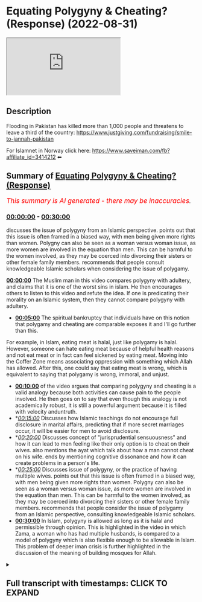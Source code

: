# Equating Polygyny & Cheating? (Response) (2022-08-31)

<iframe loading='lazy' src='https://www.youtube.com/embed/799VhYgwHck'></iframe>

## Description

Flooding in Pakistan has killed more than 1,000 people and threatens to leave a third of the country: https://www.justgiving.com/fundraising/smile-to-jannah-pakistan

For Islamnet in Norway click here: https://www.saveiman.com/fb?affiliate_id=3414212 ⬅

## Summary of [Equating Polygyny & Cheating? (Response)](https://www.youtube.com/watch?v=799VhYgwHck)


*<span style="color:red; font-size:125%">This summary is AI generated - there may be inaccuracies</span>. [](/)*

### [00:00:00](https://www.youtube.com/watch?v=799VhYgwHck&t=0) - [00:30:00](https://www.youtube.com/watch?v=799VhYgwHck&t=1800)

 discusses the issue of polygyny from an Islamic perspective. points out that this issue is often framed in a biased way, with men being given more rights than women. Polygny can also be seen as a woman versus woman issue, as more women are involved in the equation than men. This can be harmful to the women involved, as they may be coerced into divorcing their sisters or other female family members. recommends that people consult knowledgeable Islamic scholars when considering the issue of polygamy.

**[00:00:00](https://www.youtube.com/watch?v=799VhYgwHck&t=0)** The Muslim man in this video compares polygyny with adultery, and claims that it is one of the worst sins in islam. He then encourages others to listen to this video and refute the idea. If one is predicating their morality on an Islamic system, then they cannot compare polygyny with adultery.
* **[00:05:00](https://www.youtube.com/watch?v=799VhYgwHck&t=300)** The spiritual bankruptcy that individuals have on this notion that polygamy and cheating are comparable exposes it and I'll go further than this.

For example, in Islam, eating meat is halal, just like polygamy is halal. However, someone can hate eating meat because of helpful health reasons and not eat meat or in fact can feel sickened by eating meat. Moving into the Coffer Zone means associating oppression with something which Allah has allowed. After this, one could say that eating meat is wrong, which is equivalent to saying that polygamy is wrong, immoral, and unjust.
* **[00:10:00](https://www.youtube.com/watch?v=799VhYgwHck&t=600)** of the video argues that comparing polygyny and cheating is a valid analogy because both activities can cause pain to the people involved. He then goes on to say that even though this analogy is not academically robust, it is still a powerful argument because it is filled with velocity anduntruth.
* **[00:15:00](https://www.youtube.com/watch?v=799VhYgwHck&t=900)* Discusses how Islamic teachings do not encourage full disclosure in marital affairs, predicting that if more secret marriages occur, it will be easier for men to avoid disclosure.
* **[00:20:00](https://www.youtube.com/watch?v=799VhYgwHck&t=1200)* Discusses concept of "jurisprudential sensuousness" and how it can lead to men feeling like their only option is to cheat on their wives.  also mentions the ayat which talk about how a man cannot cheat on his wife.  ends by mentioning cognitive dissonance and how it can create problems in a person's life.
* **[00:25:00](https://www.youtube.com/watch?v=799VhYgwHck&t=1500)* Discusses issue of polygyny, or the practice of having multiple wives. points out that this issue is often framed in a biased way, with men being given more rights than women. Polygny can also be seen as a woman versus woman issue, as more women are involved in the equation than men. This can be harmful to the women involved, as they may be coerced into divorcing their sisters or other female family members. recommends that people consider the issue of polygamy from an Islamic perspective, consulting knowledgeable Islamic scholars.
* **[00:30:00](https://www.youtube.com/watch?v=799VhYgwHck&t=1800)** In Islam, polygyny is allowed as long as it is halal and permissible through opinion. This is highlighted in the video in which Zama, a woman who has had multiple husbands, is compared to a model of polygyny which is also flexible enough to be allowable in Islam. This problem of deeper iman crisis is further highlighted in the discussion of the meaning of building mosques for Allah.

<details><summary><h2>Full transcript with timestamps: CLICK TO EXPAND</h2></summary>

[0:00:00](https://youtu.be/799VhYgwHck?t=0) hey you are you wasting your time on  
[0:00:02](https://youtu.be/799VhYgwHck?t=2) social media again your brothers and  
[0:00:04](https://youtu.be/799VhYgwHck?t=4) sisters in islam net from norway are  
[0:00:06](https://youtu.be/799VhYgwHck?t=6) establishing a masjid a tawa center  
[0:00:10](https://youtu.be/799VhYgwHck?t=10) establishing a masjid to convey the  
[0:00:11](https://youtu.be/799VhYgwHck?t=11) message of islam is one of the best  
[0:00:14](https://youtu.be/799VhYgwHck?t=14) deeds a muslim can do there's a huge  
[0:00:17](https://youtu.be/799VhYgwHck?t=17) need for it in norway you know this and  
[0:00:18](https://youtu.be/799VhYgwHck?t=18) i know this so that makes the reward  
[0:00:21](https://youtu.be/799VhYgwHck?t=21) even greater so give generously and  
[0:00:24](https://youtu.be/799VhYgwHck?t=24) allah azzawajal will give you even more  
[0:00:28](https://youtu.be/799VhYgwHck?t=28) [Music]  
[0:00:36](https://youtu.be/799VhYgwHck?t=36) before we start this video  
[0:00:38](https://youtu.be/799VhYgwHck?t=38) um i think many of you will be aware of  
[0:00:40](https://youtu.be/799VhYgwHck?t=40) the fact that in pakistan now there are  
[0:00:41](https://youtu.be/799VhYgwHck?t=41) severe floods  
[0:00:43](https://youtu.be/799VhYgwHck?t=43) and as the muslim community it's really  
[0:00:45](https://youtu.be/799VhYgwHck?t=45) incumbent and worship upon us  
[0:00:48](https://youtu.be/799VhYgwHck?t=48) to step in you know pakistan is one of  
[0:00:51](https://youtu.be/799VhYgwHck?t=51) the biggest muslim countries mightiest  
[0:00:53](https://youtu.be/799VhYgwHck?t=53) muslim countries and a seventh of the  
[0:00:55](https://youtu.be/799VhYgwHck?t=55) population of pakistan is affected by  
[0:00:57](https://youtu.be/799VhYgwHck?t=57) these severe floods one thousand one  
[0:00:59](https://youtu.be/799VhYgwHck?t=59) hundred people have already been uh have  
[0:01:02](https://youtu.be/799VhYgwHck?t=62) already died in these floods so i will  
[0:01:04](https://youtu.be/799VhYgwHck?t=64) say please  
[0:01:05](https://youtu.be/799VhYgwHck?t=65) click on the link below and help the  
[0:01:07](https://youtu.be/799VhYgwHck?t=67) individuals and the people in pakistan  
[0:01:11](https://youtu.be/799VhYgwHck?t=71) the reason why i'm making this video is  
[0:01:12](https://youtu.be/799VhYgwHck?t=72) because actually it's come to my  
[0:01:14](https://youtu.be/799VhYgwHck?t=74) attention after the fact after i've  
[0:01:16](https://youtu.be/799VhYgwHck?t=76) recorded a video with ali last week  
[0:01:18](https://youtu.be/799VhYgwHck?t=78) it came to my attention that there was  
[0:01:19](https://youtu.be/799VhYgwHck?t=79) one  
[0:01:20](https://youtu.be/799VhYgwHck?t=80) incredibly disturbing and alarming thing  
[0:01:23](https://youtu.be/799VhYgwHck?t=83) that i heard  
[0:01:24](https://youtu.be/799VhYgwHck?t=84) which  
[0:01:25](https://youtu.be/799VhYgwHck?t=85) i think maybe if you if you listen to it  
[0:01:27](https://youtu.be/799VhYgwHck?t=87) as well coming from a muslim perspective  
[0:01:28](https://youtu.be/799VhYgwHck?t=88) we'll agree is totally outrageous if  
[0:01:31](https://youtu.be/799VhYgwHck?t=91) understood in the way that it's stated  
[0:01:34](https://youtu.be/799VhYgwHck?t=94) let's see what's said if a woman stepped  
[0:01:36](https://youtu.be/799VhYgwHck?t=96) out on her marriage  
[0:01:38](https://youtu.be/799VhYgwHck?t=98) the vicious poisonous let's throw her  
[0:01:42](https://youtu.be/799VhYgwHck?t=102) out and get up  
[0:01:45](https://youtu.be/799VhYgwHck?t=105) he could spit on camera you know but in  
[0:01:47](https://youtu.be/799VhYgwHck?t=107) a man's position as long as we get a  
[0:01:49](https://youtu.be/799VhYgwHck?t=109) paper from the mosque and we cover it up  
[0:01:52](https://youtu.be/799VhYgwHck?t=112) it's  
[0:01:53](https://youtu.be/799VhYgwHck?t=113) she states if a woman stepped out of her  
[0:01:56](https://youtu.be/799VhYgwHck?t=116) marriage  
[0:01:58](https://youtu.be/799VhYgwHck?t=118) now  
[0:01:58](https://youtu.be/799VhYgwHck?t=118) this  
[0:01:59](https://youtu.be/799VhYgwHck?t=119) phrase stepped out of her marriage i'll  
[0:02:01](https://youtu.be/799VhYgwHck?t=121) be honest with you  
[0:02:04](https://youtu.be/799VhYgwHck?t=124) i thought she meant a divorce and still  
[0:02:06](https://youtu.be/799VhYgwHck?t=126) maintain that she might have meant that  
[0:02:10](https://youtu.be/799VhYgwHck?t=130) if a woman tried to try to seek a  
[0:02:11](https://youtu.be/799VhYgwHck?t=131) divorce would try to go for a hola or  
[0:02:14](https://youtu.be/799VhYgwHck?t=134) something like that  
[0:02:15](https://youtu.be/799VhYgwHck?t=135) then xyz and then she goes on to compare  
[0:02:18](https://youtu.be/799VhYgwHck?t=138) it with a man being married or getting a  
[0:02:21](https://youtu.be/799VhYgwHck?t=141) people from the mosque getting married  
[0:02:23](https://youtu.be/799VhYgwHck?t=143) uh  
[0:02:24](https://youtu.be/799VhYgwHck?t=144) you know you know in a legitimately  
[0:02:26](https://youtu.be/799VhYgwHck?t=146) islamic way getting a paper from the  
[0:02:27](https://youtu.be/799VhYgwHck?t=147) mosque probably with without the  
[0:02:29](https://youtu.be/799VhYgwHck?t=149) knowledge of his wife that's my  
[0:02:30](https://youtu.be/799VhYgwHck?t=150) understanding of what's happened now  
[0:02:32](https://youtu.be/799VhYgwHck?t=152) first and foremost  
[0:02:34](https://youtu.be/799VhYgwHck?t=154) i don't want to go straight for the  
[0:02:36](https://youtu.be/799VhYgwHck?t=156) jugular here  
[0:02:37](https://youtu.be/799VhYgwHck?t=157) because although  
[0:02:39](https://youtu.be/799VhYgwHck?t=159) miriam webster's dictionary and  
[0:02:42](https://youtu.be/799VhYgwHck?t=162) cambridge dictionary both of them  
[0:02:43](https://youtu.be/799VhYgwHck?t=163) defined the term stepping out as being  
[0:02:45](https://youtu.be/799VhYgwHck?t=165) unfaithful which of course includes  
[0:02:47](https://youtu.be/799VhYgwHck?t=167) sexual  
[0:02:48](https://youtu.be/799VhYgwHck?t=168) uh infidelity here it's talking about a  
[0:02:50](https://youtu.be/799VhYgwHck?t=170) woman who's committed adultery versus a  
[0:02:52](https://youtu.be/799VhYgwHck?t=172) man who's married another woman  
[0:02:54](https://youtu.be/799VhYgwHck?t=174) although that could be interpreted like  
[0:02:55](https://youtu.be/799VhYgwHck?t=175) this  
[0:02:56](https://youtu.be/799VhYgwHck?t=176) i will not interpret it like that  
[0:02:58](https://youtu.be/799VhYgwHck?t=178) because there is plausible deniability i  
[0:03:00](https://youtu.be/799VhYgwHck?t=180) will employ hoss navan on this occasion  
[0:03:03](https://youtu.be/799VhYgwHck?t=183) and i will actually persuade and  
[0:03:05](https://youtu.be/799VhYgwHck?t=185) encourage everyone else listening to  
[0:03:06](https://youtu.be/799VhYgwHck?t=186) this to do so  
[0:03:08](https://youtu.be/799VhYgwHck?t=188) however because the matter is has some  
[0:03:10](https://youtu.be/799VhYgwHck?t=190) level of shubha has some level of  
[0:03:12](https://youtu.be/799VhYgwHck?t=192) ambiguity  
[0:03:13](https://youtu.be/799VhYgwHck?t=193) i think still  
[0:03:15](https://youtu.be/799VhYgwHck?t=195) it requires a refutation  
[0:03:17](https://youtu.be/799VhYgwHck?t=197) and moreover i will say this even if she  
[0:03:19](https://youtu.be/799VhYgwHck?t=199) did not sister samaya did not intend  
[0:03:21](https://youtu.be/799VhYgwHck?t=201) what she said  
[0:03:22](https://youtu.be/799VhYgwHck?t=202) or what what i've just described  
[0:03:25](https://youtu.be/799VhYgwHck?t=205) this  
[0:03:26](https://youtu.be/799VhYgwHck?t=206) comparison we find very widespread among  
[0:03:29](https://youtu.be/799VhYgwHck?t=209) the muslim community a comparison of  
[0:03:33](https://youtu.be/799VhYgwHck?t=213) a polygyny that is done especially if  
[0:03:34](https://youtu.be/799VhYgwHck?t=214) it's done  
[0:03:35](https://youtu.be/799VhYgwHck?t=215) without the first wife's knowledge with  
[0:03:38](https://youtu.be/799VhYgwHck?t=218) full out adultery which is zinna in the  
[0:03:41](https://youtu.be/799VhYgwHck?t=221) context of marriage which as we know  
[0:03:44](https://youtu.be/799VhYgwHck?t=224) both a man and a woman in islam if they  
[0:03:47](https://youtu.be/799VhYgwHck?t=227) commit such an act  
[0:03:48](https://youtu.be/799VhYgwHck?t=228) both a man or a woman this is considered  
[0:03:51](https://youtu.be/799VhYgwHck?t=231) one of the worst  
[0:03:54](https://youtu.be/799VhYgwHck?t=234) worst sins in all of islam  
[0:03:57](https://youtu.be/799VhYgwHck?t=237) now let me attack the notion here if  
[0:04:00](https://youtu.be/799VhYgwHck?t=240) someone who is a muslim who claims to be  
[0:04:02](https://youtu.be/799VhYgwHck?t=242) a muslim  
[0:04:04](https://youtu.be/799VhYgwHck?t=244) makes such a comparison  
[0:04:06](https://youtu.be/799VhYgwHck?t=246) and tries to create continuity moral  
[0:04:08](https://youtu.be/799VhYgwHck?t=248) continuities between the two notions  
[0:04:10](https://youtu.be/799VhYgwHck?t=250) then they have actually admitted to  
[0:04:12](https://youtu.be/799VhYgwHck?t=252) themselves that there is there is  
[0:04:15](https://youtu.be/799VhYgwHck?t=255) something immoral  
[0:04:16](https://youtu.be/799VhYgwHck?t=256) in polygyny even  
[0:04:19](https://youtu.be/799VhYgwHck?t=259) something immoral and pollutiony that  
[0:04:21](https://youtu.be/799VhYgwHck?t=261) doesn't require the first wise  
[0:04:22](https://youtu.be/799VhYgwHck?t=262) permission and or consent  
[0:04:25](https://youtu.be/799VhYgwHck?t=265) i will say where is the evidence for  
[0:04:27](https://youtu.be/799VhYgwHck?t=267) that i will say where is the evidence  
[0:04:29](https://youtu.be/799VhYgwHck?t=269) for that in islam  
[0:04:31](https://youtu.be/799VhYgwHck?t=271) where is if one is  
[0:04:33](https://youtu.be/799VhYgwHck?t=273) if one is predicating yes  
[0:04:36](https://youtu.be/799VhYgwHck?t=276) their morality on an islamic system i  
[0:04:39](https://youtu.be/799VhYgwHck?t=279) want to know the evidence where such two  
[0:04:42](https://youtu.be/799VhYgwHck?t=282) things can be compared in fact to the  
[0:04:44](https://youtu.be/799VhYgwHck?t=284) contrary  
[0:04:45](https://youtu.be/799VhYgwHck?t=285) you cannot compare something the prophet  
[0:04:47](https://youtu.be/799VhYgwHck?t=287) himself salah did  
[0:04:49](https://youtu.be/799VhYgwHck?t=289) the sahaba did  
[0:04:51](https://youtu.be/799VhYgwHck?t=291) with something like this and doing so  
[0:04:54](https://youtu.be/799VhYgwHck?t=294) means has exposed quite frankly would  
[0:04:56](https://youtu.be/799VhYgwHck?t=296) expose  
[0:04:58](https://youtu.be/799VhYgwHck?t=298) yeah it would totally expose  
[0:05:01](https://youtu.be/799VhYgwHck?t=301) the spiritual bankruptcy that  
[0:05:03](https://youtu.be/799VhYgwHck?t=303) individuals have on this notion it would  
[0:05:05](https://youtu.be/799VhYgwHck?t=305) expose it and i'll go further than this  
[0:05:09](https://youtu.be/799VhYgwHck?t=309) will say not only does it expose it  
[0:05:12](https://youtu.be/799VhYgwHck?t=312) this one mess allah this one mata here  
[0:05:16](https://youtu.be/799VhYgwHck?t=316) could be a window to your entire islam  
[0:05:19](https://youtu.be/799VhYgwHck?t=319) what is your evidence for that muhammad  
[0:05:21](https://youtu.be/799VhYgwHck?t=321) the evidence for that is what allah  
[0:05:38](https://youtu.be/799VhYgwHck?t=338) that you believe in parts of the book  
[0:05:40](https://youtu.be/799VhYgwHck?t=340) and reject other parts of the book  
[0:05:43](https://youtu.be/799VhYgwHck?t=343) now i'm not saying this by the way just  
[0:05:45](https://youtu.be/799VhYgwHck?t=345) to make it more clear this is uh  
[0:05:48](https://youtu.be/799VhYgwHck?t=348) applicable to sister samaya because once  
[0:05:50](https://youtu.be/799VhYgwHck?t=350) again there is plausible deniability but  
[0:05:52](https://youtu.be/799VhYgwHck?t=352) the notion that two things come like  
[0:05:54](https://youtu.be/799VhYgwHck?t=354) this can be compared is totally  
[0:05:57](https://youtu.be/799VhYgwHck?t=357) is totally incorrect  
[0:05:59](https://youtu.be/799VhYgwHck?t=359) now i want to take a step back and talk  
[0:06:00](https://youtu.be/799VhYgwHck?t=360) about something quite important  
[0:06:03](https://youtu.be/799VhYgwHck?t=363) individuals because this has pastoral  
[0:06:04](https://youtu.be/799VhYgwHck?t=364) implications who are actually going  
[0:06:06](https://youtu.be/799VhYgwHck?t=366) through polygamy and you know women  
[0:06:09](https://youtu.be/799VhYgwHck?t=369) particularly who have serious emotions  
[0:06:11](https://youtu.be/799VhYgwHck?t=371) you know because it's difficult  
[0:06:13](https://youtu.be/799VhYgwHck?t=373) it is a jihad in itself it is a struggle  
[0:06:17](https://youtu.be/799VhYgwHck?t=377) especially for the first wife  
[0:06:18](https://youtu.be/799VhYgwHck?t=378) you know it's very difficult anxiety and  
[0:06:21](https://youtu.be/799VhYgwHck?t=381) jealousy and anger and frustration  
[0:06:24](https://youtu.be/799VhYgwHck?t=384) it is not haram for a woman and i make  
[0:06:26](https://youtu.be/799VhYgwHck?t=386) this very clear it is not haram for a  
[0:06:28](https://youtu.be/799VhYgwHck?t=388) woman  
[0:06:29](https://youtu.be/799VhYgwHck?t=389) to  
[0:06:30](https://youtu.be/799VhYgwHck?t=390) not like polygamy for herself  
[0:06:33](https://youtu.be/799VhYgwHck?t=393) the prophet muhammad said clearly  
[0:06:37](https://youtu.be/799VhYgwHck?t=397) that jannah has been surrounded by hated  
[0:06:38](https://youtu.be/799VhYgwHck?t=398) things dislike things  
[0:06:40](https://youtu.be/799VhYgwHck?t=400) and allah subhanahu wa he says in the  
[0:06:42](https://youtu.be/799VhYgwHck?t=402) quran  
[0:06:44](https://youtu.be/799VhYgwHck?t=404) he says  
[0:06:59](https://youtu.be/799VhYgwHck?t=419) has been prescribed for you and it is  
[0:07:01](https://youtu.be/799VhYgwHck?t=421) hated for you and you can hate something  
[0:07:03](https://youtu.be/799VhYgwHck?t=423) which is good for you  
[0:07:05](https://youtu.be/799VhYgwHck?t=425) so there's nothing un-islamic  
[0:07:07](https://youtu.be/799VhYgwHck?t=427) sacrilegious blaspheming about the fact  
[0:07:10](https://youtu.be/799VhYgwHck?t=430) that a woman doesn't want this for  
[0:07:11](https://youtu.be/799VhYgwHck?t=431) herself i'm making this candidly clear  
[0:07:12](https://youtu.be/799VhYgwHck?t=432) it's very important  
[0:07:15](https://youtu.be/799VhYgwHck?t=435) i mean most women will not want this for  
[0:07:16](https://youtu.be/799VhYgwHck?t=436) themselves and for good reason that is  
[0:07:18](https://youtu.be/799VhYgwHck?t=438) within their nature not to like it men  
[0:07:20](https://youtu.be/799VhYgwHck?t=440) should not blame them for that  
[0:07:22](https://youtu.be/799VhYgwHck?t=442) let me be clear men should not blame  
[0:07:23](https://youtu.be/799VhYgwHck?t=443) them for that oh i don't want to no no  
[0:07:25](https://youtu.be/799VhYgwHck?t=445) that is within her right and her nature  
[0:07:29](https://youtu.be/799VhYgwHck?t=449) in fact she'll be rewarded  
[0:07:31](https://youtu.be/799VhYgwHck?t=451) if she continues and is resilient and so  
[0:07:33](https://youtu.be/799VhYgwHck?t=453) on  
[0:07:35](https://youtu.be/799VhYgwHck?t=455) however  
[0:07:37](https://youtu.be/799VhYgwHck?t=457) the problem lies  
[0:07:39](https://youtu.be/799VhYgwHck?t=459) not in the fact that you hate it for  
[0:07:41](https://youtu.be/799VhYgwHck?t=461) yourself but that you start to abhor it  
[0:07:43](https://youtu.be/799VhYgwHck?t=463) or find it repugnant in and of itself  
[0:07:47](https://youtu.be/799VhYgwHck?t=467) or  
[0:07:47](https://youtu.be/799VhYgwHck?t=467) as a as a normative practice  
[0:07:51](https://youtu.be/799VhYgwHck?t=471) practiced by certain muslim  
[0:07:53](https://youtu.be/799VhYgwHck?t=473) practitioners  
[0:07:54](https://youtu.be/799VhYgwHck?t=474) let me make this clear by giving in  
[0:07:56](https://youtu.be/799VhYgwHck?t=476) giving an analogy let me give an analogy  
[0:07:59](https://youtu.be/799VhYgwHck?t=479) of eating meat okay eating meat  
[0:08:03](https://youtu.be/799VhYgwHck?t=483) in islam  
[0:08:04](https://youtu.be/799VhYgwHck?t=484) eating meat is halal  
[0:08:06](https://youtu.be/799VhYgwHck?t=486) it is not wedjib just like polygamy is  
[0:08:08](https://youtu.be/799VhYgwHck?t=488) halal it's not worship okay  
[0:08:10](https://youtu.be/799VhYgwHck?t=490) now somebody can say i don't want to eat  
[0:08:12](https://youtu.be/799VhYgwHck?t=492) meat because of helpful health reasons  
[0:08:14](https://youtu.be/799VhYgwHck?t=494) and not eat meat abstain from eating  
[0:08:16](https://youtu.be/799VhYgwHck?t=496) meat or in fact can hate eating meat  
[0:08:18](https://youtu.be/799VhYgwHck?t=498) because of what it does to them  
[0:08:19](https://youtu.be/799VhYgwHck?t=499) physically  
[0:08:20](https://youtu.be/799VhYgwHck?t=500) or even feel sickened by eating meat  
[0:08:22](https://youtu.be/799VhYgwHck?t=502) maybe they see some animals walking  
[0:08:24](https://youtu.be/799VhYgwHck?t=504) around and they feel sick and that the  
[0:08:25](https://youtu.be/799VhYgwHck?t=505) thought that this animal will be  
[0:08:26](https://youtu.be/799VhYgwHck?t=506) slaughtered and then i'll consume the  
[0:08:28](https://youtu.be/799VhYgwHck?t=508) animal therefore every time they eat a  
[0:08:30](https://youtu.be/799VhYgwHck?t=510) burger or whatever then they actually  
[0:08:32](https://youtu.be/799VhYgwHck?t=512) feel  
[0:08:33](https://youtu.be/799VhYgwHck?t=513) physically  
[0:08:34](https://youtu.be/799VhYgwHck?t=514) sick and so they don't eat meat  
[0:08:37](https://youtu.be/799VhYgwHck?t=517) they don't like meat for themselves they  
[0:08:38](https://youtu.be/799VhYgwHck?t=518) find it sickening they don't like it  
[0:08:41](https://youtu.be/799VhYgwHck?t=521) now it's fine for that muslim say i feel  
[0:08:43](https://youtu.be/799VhYgwHck?t=523) sick by eating meat and i don't want to  
[0:08:44](https://youtu.be/799VhYgwHck?t=524) eat meat  
[0:08:46](https://youtu.be/799VhYgwHck?t=526) but when that muslim turns around and  
[0:08:47](https://youtu.be/799VhYgwHck?t=527) says look at those people eating meat  
[0:08:49](https://youtu.be/799VhYgwHck?t=529) you see now what's going on look at  
[0:08:51](https://youtu.be/799VhYgwHck?t=531) those people eating meat  
[0:08:53](https://youtu.be/799VhYgwHck?t=533) look at those people eating meat they  
[0:08:54](https://youtu.be/799VhYgwHck?t=534) are doing something immoral  
[0:08:57](https://youtu.be/799VhYgwHck?t=537) look how bad they are  
[0:08:58](https://youtu.be/799VhYgwHck?t=538) how could they eat them  
[0:09:00](https://youtu.be/799VhYgwHck?t=540) how could they eat meat how could they  
[0:09:01](https://youtu.be/799VhYgwHck?t=541) do such a thing how cruel they are how  
[0:09:03](https://youtu.be/799VhYgwHck?t=543) barbaric they are how oppressive they  
[0:09:05](https://youtu.be/799VhYgwHck?t=545) are now you have moved into more than  
[0:09:08](https://youtu.be/799VhYgwHck?t=548) just a gray area  
[0:09:10](https://youtu.be/799VhYgwHck?t=550) because you have now attributed  
[0:09:12](https://youtu.be/799VhYgwHck?t=552) oppression to something which allah has  
[0:09:14](https://youtu.be/799VhYgwHck?t=554) allowed  
[0:09:15](https://youtu.be/799VhYgwHck?t=555) oppression  
[0:09:16](https://youtu.be/799VhYgwHck?t=556) with something which allah has allowed  
[0:09:18](https://youtu.be/799VhYgwHck?t=558) and vul  
[0:09:20](https://youtu.be/799VhYgwHck?t=560) in the arabic language is what if  
[0:09:24](https://youtu.be/799VhYgwHck?t=564) it's putting something in other than its  
[0:09:26](https://youtu.be/799VhYgwHck?t=566) rightful placement but then allah says  
[0:09:30](https://youtu.be/799VhYgwHck?t=570) eat from whatever you like from what we  
[0:09:32](https://youtu.be/799VhYgwHck?t=572) have allowed and he did not make  
[0:09:34](https://youtu.be/799VhYgwHck?t=574) so by saying that about those  
[0:09:36](https://youtu.be/799VhYgwHck?t=576) individuals that eating meat now you've  
[0:09:38](https://youtu.be/799VhYgwHck?t=578) moved into a major grey area even more  
[0:09:40](https://youtu.be/799VhYgwHck?t=580) than a gray area now you are  
[0:09:42](https://youtu.be/799VhYgwHck?t=582) going into the coffer zone i'm not  
[0:09:45](https://youtu.be/799VhYgwHck?t=585) saying you have committed kuffar or that  
[0:09:46](https://youtu.be/799VhYgwHck?t=586) you are careful but your your viewing is  
[0:09:48](https://youtu.be/799VhYgwHck?t=588) a slippery slope because the next step  
[0:09:51](https://youtu.be/799VhYgwHck?t=591) after that is saying eating meat is  
[0:09:53](https://youtu.be/799VhYgwHck?t=593) wrong which is the equivalent here by  
[0:09:54](https://youtu.be/799VhYgwHck?t=594) saying polygamy is wrong it's immoral  
[0:09:56](https://youtu.be/799VhYgwHck?t=596) it's unjust it's oppressive that  
[0:09:59](https://youtu.be/799VhYgwHck?t=599) is something which is cool for akbar the  
[0:10:02](https://youtu.be/799VhYgwHck?t=602) cover that takes somebody out of the  
[0:10:03](https://youtu.be/799VhYgwHck?t=603) religion of islam  
[0:10:05](https://youtu.be/799VhYgwHck?t=605) because clearly allah says the opposite  
[0:10:07](https://youtu.be/799VhYgwHck?t=607) so what i'm saying is that there's a  
[0:10:08](https://youtu.be/799VhYgwHck?t=608) fine line between analogy one two and  
[0:10:11](https://youtu.be/799VhYgwHck?t=611) three  
[0:10:12](https://youtu.be/799VhYgwHck?t=612) having said this  
[0:10:15](https://youtu.be/799VhYgwHck?t=615) if we go back now and we talk about why  
[0:10:18](https://youtu.be/799VhYgwHck?t=618) this is so  
[0:10:19](https://youtu.be/799VhYgwHck?t=619) powerful  
[0:10:20](https://youtu.be/799VhYgwHck?t=620) the idea that this can be seen as  
[0:10:22](https://youtu.be/799VhYgwHck?t=622) oppressive to even muslim people men and  
[0:10:25](https://youtu.be/799VhYgwHck?t=625) women  
[0:10:25](https://youtu.be/799VhYgwHck?t=625) is actually a powerful proposition is it  
[0:10:27](https://youtu.be/799VhYgwHck?t=627) because there is a great deal of  
[0:10:30](https://youtu.be/799VhYgwHck?t=630) academic evidence and first principle  
[0:10:33](https://youtu.be/799VhYgwHck?t=633) argumentation  
[0:10:34](https://youtu.be/799VhYgwHck?t=634) from ethics in ethics and morality  
[0:10:38](https://youtu.be/799VhYgwHck?t=638) on consequentialist grounds or  
[0:10:40](https://youtu.be/799VhYgwHck?t=640) deontological grounds no it's not  
[0:10:41](https://youtu.be/799VhYgwHck?t=641) because of any of that the reason why  
[0:10:43](https://youtu.be/799VhYgwHck?t=643) this is a powerful argument is simply  
[0:10:46](https://youtu.be/799VhYgwHck?t=646) because men and women especially first  
[0:10:48](https://youtu.be/799VhYgwHck?t=648) wives have an emotional theological  
[0:10:50](https://youtu.be/799VhYgwHck?t=650) reaction to the matter and they feel  
[0:10:53](https://youtu.be/799VhYgwHck?t=653) pain  
[0:10:54](https://youtu.be/799VhYgwHck?t=654) because they feel pain pain is a very  
[0:10:55](https://youtu.be/799VhYgwHck?t=655) powerful thing  
[0:10:57](https://youtu.be/799VhYgwHck?t=657) pain is a very powerful thing and then  
[0:10:59](https://youtu.be/799VhYgwHck?t=659) when you have pain that pain can then be  
[0:11:01](https://youtu.be/799VhYgwHck?t=661) transferred onto empathetically to other  
[0:11:04](https://youtu.be/799VhYgwHck?t=664) women who put themselves in the position  
[0:11:06](https://youtu.be/799VhYgwHck?t=666) of that particular woman first wife  
[0:11:08](https://youtu.be/799VhYgwHck?t=668) who went through that pain  
[0:11:11](https://youtu.be/799VhYgwHck?t=671) and this in psychology is referred to  
[0:11:13](https://youtu.be/799VhYgwHck?t=673) as  
[0:11:14](https://youtu.be/799VhYgwHck?t=674) uh emotive  
[0:11:16](https://youtu.be/799VhYgwHck?t=676) contagiousness or something to affect so  
[0:11:18](https://youtu.be/799VhYgwHck?t=678) you actually become sorry empathetic  
[0:11:21](https://youtu.be/799VhYgwHck?t=681) contagiousness empathetic contagiousness  
[0:11:23](https://youtu.be/799VhYgwHck?t=683) is the term that bloom uses in his book  
[0:11:27](https://youtu.be/799VhYgwHck?t=687) that empathetic contagiousness that your  
[0:11:29](https://youtu.be/799VhYgwHck?t=689) pain becomes someone else's pain  
[0:11:31](https://youtu.be/799VhYgwHck?t=691) and then the general argument is  
[0:11:33](https://youtu.be/799VhYgwHck?t=693) my pain  
[0:11:35](https://youtu.be/799VhYgwHck?t=695) how could the how could  
[0:11:38](https://youtu.be/799VhYgwHck?t=698) such a person allow me to be in pain  
[0:11:40](https://youtu.be/799VhYgwHck?t=700) pain is oppression basically pain and  
[0:11:42](https://youtu.be/799VhYgwHck?t=702) impression are two sides of the same  
[0:11:43](https://youtu.be/799VhYgwHck?t=703) coin that's the brain if i'm in pain  
[0:11:45](https://youtu.be/799VhYgwHck?t=705) then whoever is causing that pain to me  
[0:11:47](https://youtu.be/799VhYgwHck?t=707) is oppressing me  
[0:11:48](https://youtu.be/799VhYgwHck?t=708) of course such an argument is fallacious  
[0:11:51](https://youtu.be/799VhYgwHck?t=711) it's uh a fallacious argument strictly  
[0:11:54](https://youtu.be/799VhYgwHck?t=714) from an ethical perspective and  
[0:11:55](https://youtu.be/799VhYgwHck?t=715) unsubstantiated  
[0:11:57](https://youtu.be/799VhYgwHck?t=717) however  
[0:11:59](https://youtu.be/799VhYgwHck?t=719) we'll we'll say something else  
[0:12:02](https://youtu.be/799VhYgwHck?t=722) just because it's a fallacious argument  
[0:12:04](https://youtu.be/799VhYgwHck?t=724) from an academic perspective it doesn't  
[0:12:05](https://youtu.be/799VhYgwHck?t=725) mean this the pain is not real and once  
[0:12:07](https://youtu.be/799VhYgwHck?t=727) again we have to acknowledge that women  
[0:12:08](https://youtu.be/799VhYgwHck?t=728) go through a lot of pain jealousy anger  
[0:12:11](https://youtu.be/799VhYgwHck?t=731) frustration  
[0:12:12](https://youtu.be/799VhYgwHck?t=732) but just because you're just because  
[0:12:15](https://youtu.be/799VhYgwHck?t=735) it's true that you have pain  
[0:12:17](https://youtu.be/799VhYgwHck?t=737) it is true  
[0:12:18](https://youtu.be/799VhYgwHck?t=738) that you have pain it doesn't mean that  
[0:12:20](https://youtu.be/799VhYgwHck?t=740) your pain is the truth  
[0:12:22](https://youtu.be/799VhYgwHck?t=742) meaning here you cannot use your pain to  
[0:12:25](https://youtu.be/799VhYgwHck?t=745) diagnose  
[0:12:27](https://youtu.be/799VhYgwHck?t=747) or otherwise  
[0:12:28](https://youtu.be/799VhYgwHck?t=748) arbitrate what is true and what is false  
[0:12:30](https://youtu.be/799VhYgwHck?t=750) from a from a moral perspective you have  
[0:12:33](https://youtu.be/799VhYgwHck?t=753) no  
[0:12:34](https://youtu.be/799VhYgwHck?t=754) epistemological  
[0:12:36](https://youtu.be/799VhYgwHck?t=756) or theological right to do so there's no  
[0:12:39](https://youtu.be/799VhYgwHck?t=759) there's actually no argument there  
[0:12:41](https://youtu.be/799VhYgwHck?t=761) do you see and i gave the argument  
[0:12:42](https://youtu.be/799VhYgwHck?t=762) already i spoke to you in the previous  
[0:12:44](https://youtu.be/799VhYgwHck?t=764) video which you can watch about certain  
[0:12:46](https://youtu.be/799VhYgwHck?t=766) double standards from a theological  
[0:12:47](https://youtu.be/799VhYgwHck?t=767) paradigm which certain uh first wives uh  
[0:12:51](https://youtu.be/799VhYgwHck?t=771) who uphold the act or have shown some  
[0:12:53](https://youtu.be/799VhYgwHck?t=773) discontent with it  
[0:12:55](https://youtu.be/799VhYgwHck?t=775) actually employ  
[0:12:56](https://youtu.be/799VhYgwHck?t=776) but this empathetic contagiousness  
[0:13:00](https://youtu.be/799VhYgwHck?t=780) although it's not academically robust  
[0:13:02](https://youtu.be/799VhYgwHck?t=782) it's an emotional argument it's a flat  
[0:13:04](https://youtu.be/799VhYgwHck?t=784) out emotional argument  
[0:13:06](https://youtu.be/799VhYgwHck?t=786) which is filled with velocity and  
[0:13:08](https://youtu.be/799VhYgwHck?t=788) untruth  
[0:13:10](https://youtu.be/799VhYgwHck?t=790) and is baseless  
[0:13:12](https://youtu.be/799VhYgwHck?t=792) it is still very powerful  
[0:13:14](https://youtu.be/799VhYgwHck?t=794) because quite frankly  
[0:13:17](https://youtu.be/799VhYgwHck?t=797) the statistical abstractions  
[0:13:20](https://youtu.be/799VhYgwHck?t=800) of the consequentialist arguments for  
[0:13:22](https://youtu.be/799VhYgwHck?t=802) polygamy on a collective  
[0:13:24](https://youtu.be/799VhYgwHck?t=804) collectivist level  
[0:13:25](https://youtu.be/799VhYgwHck?t=805) is something which people can't  
[0:13:27](https://youtu.be/799VhYgwHck?t=807) empathize with you cannot as bloom said  
[0:13:30](https://youtu.be/799VhYgwHck?t=810) you cannot empathize with statistical  
[0:13:33](https://youtu.be/799VhYgwHck?t=813) abstractions  
[0:13:35](https://youtu.be/799VhYgwHck?t=815) in other words if i tell you  
[0:13:37](https://youtu.be/799VhYgwHck?t=817) there's for example some  
[0:13:38](https://youtu.be/799VhYgwHck?t=818) consequentialist arguments or arguments  
[0:13:40](https://youtu.be/799VhYgwHck?t=820) about consequences if i say to you  
[0:13:43](https://youtu.be/799VhYgwHck?t=823) uh polygamy solves this problem this  
[0:13:44](https://youtu.be/799VhYgwHck?t=824) societal problem which one for example  
[0:13:47](https://youtu.be/799VhYgwHck?t=827) uh it increases the muslims in the in  
[0:13:49](https://youtu.be/799VhYgwHck?t=829) the world  
[0:13:50](https://youtu.be/799VhYgwHck?t=830) which for us is an objective sharia  
[0:13:53](https://youtu.be/799VhYgwHck?t=833) the prophet told us to  
[0:13:55](https://youtu.be/799VhYgwHck?t=835) do that  
[0:13:56](https://youtu.be/799VhYgwHck?t=836) for example if someone  
[0:13:57](https://youtu.be/799VhYgwHck?t=837) polygamy solves another issue which  
[0:13:59](https://youtu.be/799VhYgwHck?t=839) issue is this  
[0:14:01](https://youtu.be/799VhYgwHck?t=841) uh single mothers or divorcees who need  
[0:14:04](https://youtu.be/799VhYgwHck?t=844) to get married and find it difficult on  
[0:14:05](https://youtu.be/799VhYgwHck?t=845) the marriage market for many years five  
[0:14:07](https://youtu.be/799VhYgwHck?t=847) years ten years  
[0:14:08](https://youtu.be/799VhYgwHck?t=848) then they finally find somebody through  
[0:14:10](https://youtu.be/799VhYgwHck?t=850) polygamy which they would otherwise not  
[0:14:12](https://youtu.be/799VhYgwHck?t=852) have found  
[0:14:13](https://youtu.be/799VhYgwHck?t=853) so it solves you have a surplus of women  
[0:14:15](https://youtu.be/799VhYgwHck?t=855) that now it solves an issue here  
[0:14:18](https://youtu.be/799VhYgwHck?t=858) it puts more people in psychological if  
[0:14:20](https://youtu.be/799VhYgwHck?t=860) you put utilitarian basis uh  
[0:14:22](https://youtu.be/799VhYgwHck?t=862) state of stability  
[0:14:24](https://youtu.be/799VhYgwHck?t=864) in fact there was there was actually a  
[0:14:26](https://youtu.be/799VhYgwHck?t=866) study that was conducted on 56  
[0:14:29](https://youtu.be/799VhYgwHck?t=869) tribes  
[0:14:31](https://youtu.be/799VhYgwHck?t=871) villages sorry 56 villages i think it is  
[0:14:33](https://youtu.be/799VhYgwHck?t=873) the only one of its kind  
[0:14:35](https://youtu.be/799VhYgwHck?t=875) or and this this was a study that was  
[0:14:37](https://youtu.be/799VhYgwHck?t=877) done in the western academic setting  
[0:14:40](https://youtu.be/799VhYgwHck?t=880) and in that study they concluded that  
[0:14:43](https://youtu.be/799VhYgwHck?t=883) there is no harm in polygamy from that  
[0:14:44](https://youtu.be/799VhYgwHck?t=884) perspective in fact they mention stock  
[0:14:47](https://youtu.be/799VhYgwHck?t=887) argumentation for some of the advantages  
[0:14:49](https://youtu.be/799VhYgwHck?t=889) from a collectivist paradigm they say  
[0:14:51](https://youtu.be/799VhYgwHck?t=891) for example the economic resources are  
[0:14:52](https://youtu.be/799VhYgwHck?t=892) spread uh it increases um education  
[0:14:56](https://youtu.be/799VhYgwHck?t=896) obviously because of economic resource  
[0:14:57](https://youtu.be/799VhYgwHck?t=897) spread than education within their  
[0:14:59](https://youtu.be/799VhYgwHck?t=899) certain families and so on  
[0:15:01](https://youtu.be/799VhYgwHck?t=901) so  
[0:15:02](https://youtu.be/799VhYgwHck?t=902) these arguments i'm putting forward to  
[0:15:03](https://youtu.be/799VhYgwHck?t=903) you now which are collectivistically  
[0:15:05](https://youtu.be/799VhYgwHck?t=905) consequential  
[0:15:06](https://youtu.be/799VhYgwHck?t=906) in nature  
[0:15:08](https://youtu.be/799VhYgwHck?t=908) are cold  
[0:15:09](https://youtu.be/799VhYgwHck?t=909) rationalization you can't empathize with  
[0:15:11](https://youtu.be/799VhYgwHck?t=911) them so even though  
[0:15:13](https://youtu.be/799VhYgwHck?t=913) on this basis you can make an argument  
[0:15:16](https://youtu.be/799VhYgwHck?t=916) it's not gonna compete for certain  
[0:15:18](https://youtu.be/799VhYgwHck?t=918) people who have had emotional  
[0:15:19](https://youtu.be/799VhYgwHck?t=919) theological reactions with the bitter  
[0:15:22](https://youtu.be/799VhYgwHck?t=922) pain  
[0:15:24](https://youtu.be/799VhYgwHck?t=924) of the emotional argument even though  
[0:15:26](https://youtu.be/799VhYgwHck?t=926) it's a fallacious argument why is the  
[0:15:27](https://youtu.be/799VhYgwHck?t=927) argument the argument is  
[0:15:29](https://youtu.be/799VhYgwHck?t=929) uh i feel pain therefore is oppressive  
[0:15:31](https://youtu.be/799VhYgwHck?t=931) which is false it's a wrong  
[0:15:33](https://youtu.be/799VhYgwHck?t=933) how do you prove how do you jump from a  
[0:15:34](https://youtu.be/799VhYgwHck?t=934) to b annie the point is  
[0:15:37](https://youtu.be/799VhYgwHck?t=937) so that's the first thing so this is  
[0:15:39](https://youtu.be/799VhYgwHck?t=939) very important  
[0:15:40](https://youtu.be/799VhYgwHck?t=940) the second thing is to do with this the  
[0:15:43](https://youtu.be/799VhYgwHck?t=943) point of disclosure because they  
[0:15:44](https://youtu.be/799VhYgwHck?t=944) mentioned it many times in their video  
[0:15:46](https://youtu.be/799VhYgwHck?t=946) and i didn't mention it didn't talk  
[0:15:47](https://youtu.be/799VhYgwHck?t=947) about it  
[0:15:48](https://youtu.be/799VhYgwHck?t=948) now in the religion of islam  
[0:15:50](https://youtu.be/799VhYgwHck?t=950) the origin of islam does not encourage  
[0:15:52](https://youtu.be/799VhYgwHck?t=952) that you always have full disclosure  
[0:15:55](https://youtu.be/799VhYgwHck?t=955) with your partner  
[0:15:56](https://youtu.be/799VhYgwHck?t=956) in fact there's a hadith and quite  
[0:15:57](https://youtu.be/799VhYgwHck?t=957) frankly  
[0:15:58](https://youtu.be/799VhYgwHck?t=958) i'm saying it reluctantly because some  
[0:16:00](https://youtu.be/799VhYgwHck?t=960) people may misuse it  
[0:16:02](https://youtu.be/799VhYgwHck?t=962) some of us  
[0:16:04](https://youtu.be/799VhYgwHck?t=964) may misuse it especially young people  
[0:16:05](https://youtu.be/799VhYgwHck?t=965) like me will misuse it yes but the  
[0:16:08](https://youtu.be/799VhYgwHck?t=968) hadith which says  
[0:16:11](https://youtu.be/799VhYgwHck?t=971) that lying is not allowed except in  
[0:16:14](https://youtu.be/799VhYgwHck?t=974) three circumstances and one of the  
[0:16:15](https://youtu.be/799VhYgwHck?t=975) circumstances is hadith  
[0:16:20](https://youtu.be/799VhYgwHck?t=980) and to be fair the hadith also says  
[0:16:22](https://youtu.be/799VhYgwHck?t=982) hadith  
[0:16:26](https://youtu.be/799VhYgwHck?t=986) that if  
[0:16:27](https://youtu.be/799VhYgwHck?t=987) her husband  
[0:16:29](https://youtu.be/799VhYgwHck?t=989) speaks  
[0:16:30](https://youtu.be/799VhYgwHck?t=990) to his wife or if his wife speaks to her  
[0:16:34](https://youtu.be/799VhYgwHck?t=994) husband the religion of islam does not  
[0:16:37](https://youtu.be/799VhYgwHck?t=997) encourage full disclosure when it comes  
[0:16:39](https://youtu.be/799VhYgwHck?t=999) to marital affairs why because there are  
[0:16:41](https://youtu.be/799VhYgwHck?t=1001) some things which the in romantic  
[0:16:44](https://youtu.be/799VhYgwHck?t=1004) relationships are if  
[0:16:45](https://youtu.be/799VhYgwHck?t=1005) uh explained it can cause some serious  
[0:16:48](https://youtu.be/799VhYgwHck?t=1008) detriment to the marriage and even the  
[0:16:50](https://youtu.be/799VhYgwHck?t=1010) prophet muhammad he did this himself  
[0:16:53](https://youtu.be/799VhYgwHck?t=1013) not that he lied but he kept things  
[0:16:55](https://youtu.be/799VhYgwHck?t=1015) secret and this is in the quran  
[0:17:02](https://youtu.be/799VhYgwHck?t=1022) about  
[0:17:15](https://youtu.be/799VhYgwHck?t=1035) kept  
[0:17:16](https://youtu.be/799VhYgwHck?t=1036) something from some of his wives  
[0:17:24](https://youtu.be/799VhYgwHck?t=1044) he told some of his wife not to tell the  
[0:17:25](https://youtu.be/799VhYgwHck?t=1045) other ones  
[0:17:28](https://youtu.be/799VhYgwHck?t=1048) so this whole discourse which was quite  
[0:17:30](https://youtu.be/799VhYgwHck?t=1050) prominent about no it's you have to be  
[0:17:33](https://youtu.be/799VhYgwHck?t=1053) completely open and honest and so on  
[0:17:35](https://youtu.be/799VhYgwHck?t=1055) this is actually  
[0:17:37](https://youtu.be/799VhYgwHck?t=1057) not substantiated with the text there  
[0:17:39](https://youtu.be/799VhYgwHck?t=1059) are some things in a marital situation  
[0:17:41](https://youtu.be/799VhYgwHck?t=1061) from an islam perspective which should  
[0:17:42](https://youtu.be/799VhYgwHck?t=1062) not be disclosed full disclosure is not  
[0:17:45](https://youtu.be/799VhYgwHck?t=1065) the islamic position clearly not  
[0:17:48](https://youtu.be/799VhYgwHck?t=1068) so this idea as a why doesn't he come  
[0:17:49](https://youtu.be/799VhYgwHck?t=1069) and speak to her person that especially  
[0:17:51](https://youtu.be/799VhYgwHck?t=1071) let me make a prediction for you  
[0:17:53](https://youtu.be/799VhYgwHck?t=1073) if as we're seeing because a lot of  
[0:17:55](https://youtu.be/799VhYgwHck?t=1075) these matters  
[0:17:57](https://youtu.be/799VhYgwHck?t=1077) are actually interconnected there's a  
[0:17:59](https://youtu.be/799VhYgwHck?t=1079) flesh that joins all of this stuff  
[0:18:01](https://youtu.be/799VhYgwHck?t=1081) in the western context for example  
[0:18:03](https://youtu.be/799VhYgwHck?t=1083) we're seeing and i've mentioned this in  
[0:18:05](https://youtu.be/799VhYgwHck?t=1085) previous podcasts we're seeing for  
[0:18:07](https://youtu.be/799VhYgwHck?t=1087) example  
[0:18:08](https://youtu.be/799VhYgwHck?t=1088) men's children be taken away from him  
[0:18:10](https://youtu.be/799VhYgwHck?t=1090) and weaponized at the expense of the  
[0:18:12](https://youtu.be/799VhYgwHck?t=1092) children's well-being their educational  
[0:18:14](https://youtu.be/799VhYgwHck?t=1094) health their physical health their  
[0:18:15](https://youtu.be/799VhYgwHck?t=1095) psychological health and the man  
[0:18:19](https://youtu.be/799VhYgwHck?t=1099) yes and even the extended family of that  
[0:18:21](https://youtu.be/799VhYgwHck?t=1101) man which includes women by the way for  
[0:18:23](https://youtu.be/799VhYgwHck?t=1103) for example the man's mother etc so when  
[0:18:26](https://youtu.be/799VhYgwHck?t=1106) a dispute happens in a marriage or that  
[0:18:28](https://youtu.be/799VhYgwHck?t=1108) the woman will say to the man i threaten  
[0:18:30](https://youtu.be/799VhYgwHck?t=1110) you with the kids  
[0:18:33](https://youtu.be/799VhYgwHck?t=1113) or if you do this you're not going to  
[0:18:34](https://youtu.be/799VhYgwHck?t=1114) see your kids again  
[0:18:35](https://youtu.be/799VhYgwHck?t=1115) so in this situation if the man if you  
[0:18:37](https://youtu.be/799VhYgwHck?t=1117) put him in this position and he gets  
[0:18:39](https://youtu.be/799VhYgwHck?t=1119) married without your knowledge  
[0:18:41](https://youtu.be/799VhYgwHck?t=1121) then you have given him some reasonable  
[0:18:42](https://youtu.be/799VhYgwHck?t=1122) basis to do so quite frankly you have  
[0:18:45](https://youtu.be/799VhYgwHck?t=1125) given him a reasonable you have given  
[0:18:47](https://youtu.be/799VhYgwHck?t=1127) him a reasonable basis to do so because  
[0:18:49](https://youtu.be/799VhYgwHck?t=1129) you're simply saying if you i'm going to  
[0:18:51](https://youtu.be/799VhYgwHck?t=1131) reward your honesty  
[0:18:53](https://youtu.be/799VhYgwHck?t=1133) with destruction  
[0:18:55](https://youtu.be/799VhYgwHck?t=1135) how do you expect quite frankly  
[0:18:57](https://youtu.be/799VhYgwHck?t=1137) a man to respond to such a situation who  
[0:19:00](https://youtu.be/799VhYgwHck?t=1140) let's say is physiologically  
[0:19:02](https://youtu.be/799VhYgwHck?t=1142) inclined towards the politicians option  
[0:19:05](https://youtu.be/799VhYgwHck?t=1145) now if you're a fool quite frankly if  
[0:19:07](https://youtu.be/799VhYgwHck?t=1147) you're a fool then you will say such a  
[0:19:09](https://youtu.be/799VhYgwHck?t=1149) thing because now you're basically  
[0:19:11](https://youtu.be/799VhYgwHck?t=1151) giving him justification not to disclose  
[0:19:14](https://youtu.be/799VhYgwHck?t=1154) certain facts  
[0:19:15](https://youtu.be/799VhYgwHck?t=1155) if you're not a fool and you handle the  
[0:19:17](https://youtu.be/799VhYgwHck?t=1157) matter with maturity then surely the man  
[0:19:21](https://youtu.be/799VhYgwHck?t=1161) may be honest with you may have a full  
[0:19:23](https://youtu.be/799VhYgwHck?t=1163) disclosure and speak to you about all  
[0:19:24](https://youtu.be/799VhYgwHck?t=1164) these matters  
[0:19:25](https://youtu.be/799VhYgwHck?t=1165) this so i predict  
[0:19:27](https://youtu.be/799VhYgwHck?t=1167) so long as  
[0:19:28](https://youtu.be/799VhYgwHck?t=1168) we see runaway fathers which i've  
[0:19:30](https://youtu.be/799VhYgwHck?t=1170) already expressed my disdain for by the  
[0:19:32](https://youtu.be/799VhYgwHck?t=1172) way  
[0:19:33](https://youtu.be/799VhYgwHck?t=1173) runaway fathers and mothers who  
[0:19:35](https://youtu.be/799VhYgwHck?t=1175) weaponize their children continue to  
[0:19:37](https://youtu.be/799VhYgwHck?t=1177) proliferate in our societies and  
[0:19:39](https://youtu.be/799VhYgwHck?t=1179) acquiescence to such figures  
[0:19:42](https://youtu.be/799VhYgwHck?t=1182) we will see more secret marriages or  
[0:19:44](https://youtu.be/799VhYgwHck?t=1184) let's not call them secretary marriages  
[0:19:45](https://youtu.be/799VhYgwHck?t=1185) where the first wife does not know in  
[0:19:47](https://youtu.be/799VhYgwHck?t=1187) society and they are jewish potentially  
[0:19:49](https://youtu.be/799VhYgwHck?t=1189) possible by the way as jurors  
[0:19:51](https://youtu.be/799VhYgwHck?t=1191) prudentially possible as for example a a  
[0:19:54](https://youtu.be/799VhYgwHck?t=1194) woman who does ishtarat before a  
[0:19:57](https://youtu.be/799VhYgwHck?t=1197) marriage according to the hambulim and  
[0:19:58](https://youtu.be/799VhYgwHck?t=1198) some other motherhood which is that she  
[0:20:00](https://youtu.be/799VhYgwHck?t=1200) says before a man gets married if you do  
[0:20:02](https://youtu.be/799VhYgwHck?t=1202) polygamy then the divorce will take  
[0:20:04](https://youtu.be/799VhYgwHck?t=1204) place it's mentioned but  
[0:20:06](https://youtu.be/799VhYgwHck?t=1206) many people mention  
[0:20:08](https://youtu.be/799VhYgwHck?t=1208) at this point i'll give you references  
[0:20:10](https://youtu.be/799VhYgwHck?t=1210) for that so in other words if a woman  
[0:20:11](https://youtu.be/799VhYgwHck?t=1211) says i insist on monogamy and according  
[0:20:13](https://youtu.be/799VhYgwHck?t=1213) to the humbly method they accept it but  
[0:20:15](https://youtu.be/799VhYgwHck?t=1215) other motherhood no  
[0:20:17](https://youtu.be/799VhYgwHck?t=1217) since we're so since we're being jewish  
[0:20:19](https://youtu.be/799VhYgwHck?t=1219) prudentially open say no you shot unless  
[0:20:24](https://youtu.be/799VhYgwHck?t=1224) they bring the hadith  
[0:20:26](https://youtu.be/799VhYgwHck?t=1226) and they say any condition that is not  
[0:20:27](https://youtu.be/799VhYgwHck?t=1227) within the book of allah then it's  
[0:20:29](https://youtu.be/799VhYgwHck?t=1229) already nullified and this is the  
[0:20:31](https://youtu.be/799VhYgwHck?t=1231) majority opinion  
[0:20:32](https://youtu.be/799VhYgwHck?t=1232) okay  
[0:20:33](https://youtu.be/799VhYgwHck?t=1233) so with this  
[0:20:35](https://youtu.be/799VhYgwHck?t=1235) i feel like  
[0:20:36](https://youtu.be/799VhYgwHck?t=1236) what is being encouraged here with the  
[0:20:38](https://youtu.be/799VhYgwHck?t=1238) attack on fat was the attack on uh  
[0:20:40](https://youtu.be/799VhYgwHck?t=1240) religion and so on uh polygyny and so on  
[0:20:42](https://youtu.be/799VhYgwHck?t=1242) an indirect attack i'm not saying  
[0:20:44](https://youtu.be/799VhYgwHck?t=1244) necessarily with the talk sisters but  
[0:20:46](https://youtu.be/799VhYgwHck?t=1246) generally in the muslim sphere  
[0:20:47](https://youtu.be/799VhYgwHck?t=1247) especially in the western world with the  
[0:20:49](https://youtu.be/799VhYgwHck?t=1249) influence of feminism  
[0:20:50](https://youtu.be/799VhYgwHck?t=1250) is a culture of jurisprudential  
[0:20:52](https://youtu.be/799VhYgwHck?t=1252) sensoriousness  
[0:20:55](https://youtu.be/799VhYgwHck?t=1255) a gag culture of jurisprudential  
[0:20:57](https://youtu.be/799VhYgwHck?t=1257) sensoriousness where men  
[0:20:59](https://youtu.be/799VhYgwHck?t=1259) will feel like their their only option  
[0:21:01](https://youtu.be/799VhYgwHck?t=1261) is x y and z and women don't know also  
[0:21:03](https://youtu.be/799VhYgwHck?t=1263) their options that they can do shadow  
[0:21:05](https://youtu.be/799VhYgwHck?t=1265) before the marriage and so on  
[0:21:07](https://youtu.be/799VhYgwHck?t=1267) and i want to say this you know  
[0:21:10](https://youtu.be/799VhYgwHck?t=1270) if we do instead of thinking about the  
[0:21:12](https://youtu.be/799VhYgwHck?t=1272) matter with a solid morality which is  
[0:21:15](https://youtu.be/799VhYgwHck?t=1275) anchored in the quran sunnah and in the  
[0:21:17](https://youtu.be/799VhYgwHck?t=1277) jewish prudential tradition but instead  
[0:21:19](https://youtu.be/799VhYgwHck?t=1279) opt to deal with the matter in a way  
[0:21:23](https://youtu.be/799VhYgwHck?t=1283) which is just based on our desires  
[0:21:26](https://youtu.be/799VhYgwHck?t=1286) then  
[0:21:27](https://youtu.be/799VhYgwHck?t=1287) we would be falling into exactly what  
[0:21:29](https://youtu.be/799VhYgwHck?t=1289) allah subhanahu ta'ala refuted in surat  
[0:21:31](https://youtu.be/799VhYgwHck?t=1291) al-mu'mun  
[0:21:32](https://youtu.be/799VhYgwHck?t=1292) subhan allah says  
[0:21:41](https://youtu.be/799VhYgwHck?t=1301) in chapter 23 verse number 71  
[0:21:43](https://youtu.be/799VhYgwHck?t=1303) that had the truth followed their  
[0:21:44](https://youtu.be/799VhYgwHck?t=1304) desires everything in the universe would  
[0:21:46](https://youtu.be/799VhYgwHck?t=1306) have been completely corrupt  
[0:21:48](https://youtu.be/799VhYgwHck?t=1308) the universe the heavens and the earth  
[0:21:49](https://youtu.be/799VhYgwHck?t=1309) and everything within them would have  
[0:21:50](https://youtu.be/799VhYgwHck?t=1310) been corrupt meaning what meaning that  
[0:21:52](https://youtu.be/799VhYgwHck?t=1312) there is a very delicate and  
[0:21:53](https://youtu.be/799VhYgwHck?t=1313) sophisticated system through which the  
[0:21:55](https://youtu.be/799VhYgwHck?t=1315) universe operates a very delicate a  
[0:21:58](https://youtu.be/799VhYgwHck?t=1318) delicate and sophisticated system call  
[0:22:00](https://youtu.be/799VhYgwHck?t=1320) it the fine tuning cooler wherever you  
[0:22:02](https://youtu.be/799VhYgwHck?t=1322) like  
[0:22:02](https://youtu.be/799VhYgwHck?t=1322) that it's a goldilocks zone of perfect  
[0:22:05](https://youtu.be/799VhYgwHck?t=1325) numbers  
[0:22:06](https://youtu.be/799VhYgwHck?t=1326) everything is if it wasn't like this  
[0:22:08](https://youtu.be/799VhYgwHck?t=1328) then the universe wouldn't be a certain  
[0:22:09](https://youtu.be/799VhYgwHck?t=1329) way  
[0:22:10](https://youtu.be/799VhYgwHck?t=1330) now the same thing applies the phone  
[0:22:12](https://youtu.be/799VhYgwHck?t=1332) that i'm using the microphone i'm using  
[0:22:14](https://youtu.be/799VhYgwHck?t=1334) the screen that you're watching me with  
[0:22:15](https://youtu.be/799VhYgwHck?t=1335) right now  
[0:22:16](https://youtu.be/799VhYgwHck?t=1336) all of that is based on hard  
[0:22:18](https://youtu.be/799VhYgwHck?t=1338) geometry and mathematics it's not based  
[0:22:20](https://youtu.be/799VhYgwHck?t=1340) on your volatile emotions  
[0:22:22](https://youtu.be/799VhYgwHck?t=1342) when you go on a plane it's not based on  
[0:22:24](https://youtu.be/799VhYgwHck?t=1344) your volatile emotions the systems on  
[0:22:26](https://youtu.be/799VhYgwHck?t=1346) the plane the engine on the plane  
[0:22:28](https://youtu.be/799VhYgwHck?t=1348) the the design of the architecture of  
[0:22:30](https://youtu.be/799VhYgwHck?t=1350) the plane is not based on emotions it's  
[0:22:32](https://youtu.be/799VhYgwHck?t=1352) based on hard facts  
[0:22:34](https://youtu.be/799VhYgwHck?t=1354) because your facts actually  
[0:22:37](https://youtu.be/799VhYgwHck?t=1357) are  
[0:22:38](https://youtu.be/799VhYgwHck?t=1358) indifferent to your emotions the facts  
[0:22:40](https://youtu.be/799VhYgwHck?t=1360) are indifferent to your emotions whether  
[0:22:42](https://youtu.be/799VhYgwHck?t=1362) you're  
[0:22:42](https://youtu.be/799VhYgwHck?t=1362) positive or negative  
[0:22:46](https://youtu.be/799VhYgwHck?t=1366) which means now if you decide to let  
[0:22:49](https://youtu.be/799VhYgwHck?t=1369) something as volatile as your own  
[0:22:52](https://youtu.be/799VhYgwHck?t=1372) emotions be the guide your moral guide  
[0:22:54](https://youtu.be/799VhYgwHck?t=1374) in life  
[0:22:56](https://youtu.be/799VhYgwHck?t=1376) then you you'll have a volatile life  
[0:22:58](https://youtu.be/799VhYgwHck?t=1378) you wouldn't allow such a thing to  
[0:23:00](https://youtu.be/799VhYgwHck?t=1380) happen on a plane you wouldn't say let  
[0:23:01](https://youtu.be/799VhYgwHck?t=1381) me based on i am going to ride a plane  
[0:23:04](https://youtu.be/799VhYgwHck?t=1384) that is based on a volatile set of  
[0:23:06](https://youtu.be/799VhYgwHck?t=1386) architectural  
[0:23:07](https://youtu.be/799VhYgwHck?t=1387) uh or arbitrary set of haphazard  
[0:23:09](https://youtu.be/799VhYgwHck?t=1389) architectural uh points of reference  
[0:23:13](https://youtu.be/799VhYgwHck?t=1393) which means what which means that when  
[0:23:14](https://youtu.be/799VhYgwHck?t=1394) you want truth  
[0:23:16](https://youtu.be/799VhYgwHck?t=1396) you opt for the truth which is solid you  
[0:23:18](https://youtu.be/799VhYgwHck?t=1398) don't and organized  
[0:23:21](https://youtu.be/799VhYgwHck?t=1401) moreover i want to make the point of  
[0:23:22](https://youtu.be/799VhYgwHck?t=1402) cognitive dissonance a lot of our  
[0:23:23](https://youtu.be/799VhYgwHck?t=1403) sisters have  
[0:23:25](https://youtu.be/799VhYgwHck?t=1405) its and brothers quite frankly and  
[0:23:26](https://youtu.be/799VhYgwHck?t=1406) brothers as well  
[0:23:28](https://youtu.be/799VhYgwHck?t=1408) they have started to develop  
[0:23:31](https://youtu.be/799VhYgwHck?t=1411) this disdain towards something which  
[0:23:32](https://youtu.be/799VhYgwHck?t=1412) allah has revealed  
[0:23:35](https://youtu.be/799VhYgwHck?t=1415) and by the way we've already mentioned  
[0:23:37](https://youtu.be/799VhYgwHck?t=1417) the ayat which talked about  
[0:23:40](https://youtu.be/799VhYgwHck?t=1420) if i taught me battle kitab and you  
[0:23:42](https://youtu.be/799VhYgwHck?t=1422) really believe in parts of the book  
[0:23:43](https://youtu.be/799VhYgwHck?t=1423) unless i believe in other parts and also  
[0:23:44](https://youtu.be/799VhYgwHck?t=1424) to be fair mention those ayat  
[0:23:48](https://youtu.be/799VhYgwHck?t=1428) which which reference that you can not  
[0:23:50](https://youtu.be/799VhYgwHck?t=1430) like something for yourself but we  
[0:23:52](https://youtu.be/799VhYgwHck?t=1432) there's one other set of ayats which we  
[0:23:54](https://youtu.be/799VhYgwHck?t=1434) haven't mentioned i'll just give you one  
[0:23:55](https://youtu.be/799VhYgwHck?t=1435) example  
[0:24:01](https://youtu.be/799VhYgwHck?t=1441) which is that one  
[0:24:02](https://youtu.be/799VhYgwHck?t=1442) muhammad  
[0:24:04](https://youtu.be/799VhYgwHck?t=1444) that is because they hated what allah  
[0:24:06](https://youtu.be/799VhYgwHck?t=1446) has revealed so allah has destroyed and  
[0:24:08](https://youtu.be/799VhYgwHck?t=1448) nullified all of their deeds  
[0:24:11](https://youtu.be/799VhYgwHck?t=1451) if you if you've become an individual  
[0:24:13](https://youtu.be/799VhYgwHck?t=1453) who went to stage three in the vegan  
[0:24:16](https://youtu.be/799VhYgwHck?t=1456) uh analogy which is now you're starting  
[0:24:18](https://youtu.be/799VhYgwHck?t=1458) to say  
[0:24:18](https://youtu.be/799VhYgwHck?t=1458) that the thing is immoral itself  
[0:24:21](https://youtu.be/799VhYgwHck?t=1461) then you're an individual who now  
[0:24:23](https://youtu.be/799VhYgwHck?t=1463) entertains  
[0:24:24](https://youtu.be/799VhYgwHck?t=1464) oh you hate what allah subhanahu wa  
[0:24:28](https://youtu.be/799VhYgwHck?t=1468) you hate what allah has revealed and  
[0:24:31](https://youtu.be/799VhYgwHck?t=1471) you're you're going to have nullified  
[0:24:33](https://youtu.be/799VhYgwHck?t=1473) actions you are going to have nullified  
[0:24:35](https://youtu.be/799VhYgwHck?t=1475) actions  
[0:24:38](https://youtu.be/799VhYgwHck?t=1478) yes you think this is a laughing matter  
[0:24:40](https://youtu.be/799VhYgwHck?t=1480) in a joking matter this is a serious  
[0:24:41](https://youtu.be/799VhYgwHck?t=1481) matter it's not google culture  
[0:24:44](https://youtu.be/799VhYgwHck?t=1484) yeah this is a serious matter and it  
[0:24:46](https://youtu.be/799VhYgwHck?t=1486) creates even on a psychological level it  
[0:24:48](https://youtu.be/799VhYgwHck?t=1488) creates cognitive dissonance because  
[0:24:50](https://youtu.be/799VhYgwHck?t=1490) cognitive dissonance is a psychological  
[0:24:52](https://youtu.be/799VhYgwHck?t=1492) disorder where you claim to believe in  
[0:24:54](https://youtu.be/799VhYgwHck?t=1494) something  
[0:24:55](https://youtu.be/799VhYgwHck?t=1495) but then actually your actions  
[0:24:58](https://youtu.be/799VhYgwHck?t=1498) show something completely different  
[0:25:00](https://youtu.be/799VhYgwHck?t=1500) so individuals who fall for this kind of  
[0:25:03](https://youtu.be/799VhYgwHck?t=1503) prey full prey to this kind of thing  
[0:25:05](https://youtu.be/799VhYgwHck?t=1505) they are the least psychologically  
[0:25:07](https://youtu.be/799VhYgwHck?t=1507) contented individuals because they  
[0:25:09](https://youtu.be/799VhYgwHck?t=1509) suffer from the deepest and most  
[0:25:11](https://youtu.be/799VhYgwHck?t=1511) entrenched type of cognitive dissonance  
[0:25:14](https://youtu.be/799VhYgwHck?t=1514) which causes an internal struggle within  
[0:25:16](https://youtu.be/799VhYgwHck?t=1516) them which leaves them unsettled and  
[0:25:18](https://youtu.be/799VhYgwHck?t=1518) anxious to say the least  
[0:25:21](https://youtu.be/799VhYgwHck?t=1521) and one more thing i wanted to say about  
[0:25:23](https://youtu.be/799VhYgwHck?t=1523) this whole religion issue  
[0:25:24](https://youtu.be/799VhYgwHck?t=1524) is about framing how this whole thing is  
[0:25:26](https://youtu.be/799VhYgwHck?t=1526) framed now this might sound  
[0:25:30](https://youtu.be/799VhYgwHck?t=1530) unusual to a lot of you  
[0:25:31](https://youtu.be/799VhYgwHck?t=1531) but many of you will know in the public  
[0:25:34](https://youtu.be/799VhYgwHck?t=1534) discourse we hear things the effect of  
[0:25:37](https://youtu.be/799VhYgwHck?t=1537) a man a muslim man has a right to marry  
[0:25:40](https://youtu.be/799VhYgwHck?t=1540) a christian and jewish woman  
[0:25:42](https://youtu.be/799VhYgwHck?t=1542) okay so it's spoken of what the options  
[0:25:45](https://youtu.be/799VhYgwHck?t=1545) of a marital options of a man are spoken  
[0:25:48](https://youtu.be/799VhYgwHck?t=1548) of in terms of rights this is framing  
[0:25:50](https://youtu.be/799VhYgwHck?t=1550) now  
[0:25:51](https://youtu.be/799VhYgwHck?t=1551) i'm saying okay  
[0:25:52](https://youtu.be/799VhYgwHck?t=1552) but a muslim man cannot marry a muslim  
[0:25:54](https://youtu.be/799VhYgwHck?t=1554) woman he's never framed a muslim man  
[0:25:58](https://youtu.be/799VhYgwHck?t=1558) does not have the right to marry a  
[0:25:59](https://youtu.be/799VhYgwHck?t=1559) muslim married sorry a married muslim  
[0:26:01](https://youtu.be/799VhYgwHck?t=1561) woman yeah  
[0:26:02](https://youtu.be/799VhYgwHck?t=1562) but it is never also framed that a  
[0:26:04](https://youtu.be/799VhYgwHck?t=1564) muslim woman has the right to marry  
[0:26:08](https://youtu.be/799VhYgwHck?t=1568) a muslim a married muslim man  
[0:26:11](https://youtu.be/799VhYgwHck?t=1571) so the whole rights responsibilities  
[0:26:14](https://youtu.be/799VhYgwHck?t=1574) rights inhibitions framing  
[0:26:17](https://youtu.be/799VhYgwHck?t=1577) is actually unusual to me it is skewed  
[0:26:20](https://youtu.be/799VhYgwHck?t=1580) it is biased it is wrong another thing  
[0:26:23](https://youtu.be/799VhYgwHck?t=1583) that can be said  
[0:26:25](https://youtu.be/799VhYgwHck?t=1585) is that for example when we talk about  
[0:26:28](https://youtu.be/799VhYgwHck?t=1588) uh  
[0:26:29](https://youtu.be/799VhYgwHck?t=1589) we're talking rights and  
[0:26:30](https://youtu.be/799VhYgwHck?t=1590) responsibilities when we talk about  
[0:26:33](https://youtu.be/799VhYgwHck?t=1593) the issue of policy  
[0:26:35](https://youtu.be/799VhYgwHck?t=1595) some especially non-muslim detractors  
[0:26:37](https://youtu.be/799VhYgwHck?t=1597) it's anti-islamic detractors they frame  
[0:26:40](https://youtu.be/799VhYgwHck?t=1600) the issue as an issue  
[0:26:42](https://youtu.be/799VhYgwHck?t=1602) where men are taking advantage of women  
[0:26:44](https://youtu.be/799VhYgwHck?t=1604) but actually  
[0:26:46](https://youtu.be/799VhYgwHck?t=1606) subsequent wives are also in the framing  
[0:26:48](https://youtu.be/799VhYgwHck?t=1608) here in other words there needs to be an  
[0:26:52](https://youtu.be/799VhYgwHck?t=1612) accomplice  
[0:26:53](https://youtu.be/799VhYgwHck?t=1613) and the accomplice is a subsequent wife  
[0:26:55](https://youtu.be/799VhYgwHck?t=1615) and the subsequent wife is a woman  
[0:26:56](https://youtu.be/799VhYgwHck?t=1616) herself  
[0:26:57](https://youtu.be/799VhYgwHck?t=1617) so why is the issue not seen as a woman  
[0:26:59](https://youtu.be/799VhYgwHck?t=1619) versus woman issue because it is as as  
[0:27:02](https://youtu.be/799VhYgwHck?t=1622) much  
[0:27:02](https://youtu.be/799VhYgwHck?t=1622) a woman versus woman issue as it is a  
[0:27:05](https://youtu.be/799VhYgwHck?t=1625) man versus woman issue there is as many  
[0:27:08](https://youtu.be/799VhYgwHck?t=1628) or even more women involved in the  
[0:27:09](https://youtu.be/799VhYgwHck?t=1629) equation of polygyny  
[0:27:11](https://youtu.be/799VhYgwHck?t=1631) as there are  
[0:27:13](https://youtu.be/799VhYgwHck?t=1633) women in other words more women do  
[0:27:15](https://youtu.be/799VhYgwHck?t=1635) preliginate to other women  
[0:27:18](https://youtu.be/799VhYgwHck?t=1638) in the equation of islamic polygyny then  
[0:27:20](https://youtu.be/799VhYgwHck?t=1640) men do  
[0:27:21](https://youtu.be/799VhYgwHck?t=1641) why because a man can have two wives  
[0:27:22](https://youtu.be/799VhYgwHck?t=1642) three or four in the case where he has  
[0:27:24](https://youtu.be/799VhYgwHck?t=1644) three that's two women doing it to one  
[0:27:27](https://youtu.be/799VhYgwHck?t=1647) or do two have been doing it to two  
[0:27:30](https://youtu.be/799VhYgwHck?t=1650) so how is it an issue of man versus what  
[0:27:32](https://youtu.be/799VhYgwHck?t=1652) the framing itself is disturbing  
[0:27:35](https://youtu.be/799VhYgwHck?t=1655) finally  
[0:27:36](https://youtu.be/799VhYgwHck?t=1656) we have already covered in great length  
[0:27:38](https://youtu.be/799VhYgwHck?t=1658) the issue of resilience and what is  
[0:27:40](https://youtu.be/799VhYgwHck?t=1660) being said to women and you can leave  
[0:27:41](https://youtu.be/799VhYgwHck?t=1661) and this and that  
[0:27:43](https://youtu.be/799VhYgwHck?t=1663) one very common thing that happens in  
[0:27:44](https://youtu.be/799VhYgwHck?t=1664) polygyny is that a woman will  
[0:27:48](https://youtu.be/799VhYgwHck?t=1668) ask or give the man an ultimatum if you  
[0:27:50](https://youtu.be/799VhYgwHck?t=1670) don't if you don't divorce this person  
[0:27:52](https://youtu.be/799VhYgwHck?t=1672) then goodbye  
[0:27:55](https://youtu.be/799VhYgwHck?t=1675) and the prophet saw he said  
[0:27:58](https://youtu.be/799VhYgwHck?t=1678) he clearly said let us  
[0:28:03](https://youtu.be/799VhYgwHck?t=1683) he said a woman should not ask for the  
[0:28:06](https://youtu.be/799VhYgwHck?t=1686) divorce of her sister  
[0:28:08](https://youtu.be/799VhYgwHck?t=1688) and you should not ask your husband give  
[0:28:10](https://youtu.be/799VhYgwHck?t=1690) him the ultimatums haram  
[0:28:14](https://youtu.be/799VhYgwHck?t=1694) and that she will not be given  
[0:28:16](https://youtu.be/799VhYgwHck?t=1696) uh except  
[0:28:19](https://youtu.be/799VhYgwHck?t=1699) what allah has done qatar on another way  
[0:28:21](https://youtu.be/799VhYgwHck?t=1701) that she will not be given from the  
[0:28:23](https://youtu.be/799VhYgwHck?t=1703) dunya except for allah has  
[0:28:26](https://youtu.be/799VhYgwHck?t=1706) has allowed for her so you should try  
[0:28:28](https://youtu.be/799VhYgwHck?t=1708) you cannot manipulate the qatar of allah  
[0:28:29](https://youtu.be/799VhYgwHck?t=1709) subhanahu ta'ala  
[0:28:31](https://youtu.be/799VhYgwHck?t=1711) yeah  
[0:28:32](https://youtu.be/799VhYgwHck?t=1712) try and take someone else's risk away  
[0:28:34](https://youtu.be/799VhYgwHck?t=1714) this is not right  
[0:28:36](https://youtu.be/799VhYgwHck?t=1716) and this can be done directly and it can  
[0:28:37](https://youtu.be/799VhYgwHck?t=1717) be done indirectly  
[0:28:39](https://youtu.be/799VhYgwHck?t=1719) because some women will not say directly  
[0:28:41](https://youtu.be/799VhYgwHck?t=1721) oh you know go in divorce i'll give you  
[0:28:42](https://youtu.be/799VhYgwHck?t=1722) an ultimatum but she'll make the man's  
[0:28:44](https://youtu.be/799VhYgwHck?t=1724) life hell and she will indirectly hint  
[0:28:46](https://youtu.be/799VhYgwHck?t=1726) at the fact that she wants him to to  
[0:28:48](https://youtu.be/799VhYgwHck?t=1728) divorce  
[0:28:49](https://youtu.be/799VhYgwHck?t=1729) the point being here is  
[0:28:51](https://youtu.be/799VhYgwHck?t=1731) these things are not mentioned in the in  
[0:28:52](https://youtu.be/799VhYgwHck?t=1732) the context of polygamy  
[0:28:54](https://youtu.be/799VhYgwHck?t=1734) these things are not mentioned in the  
[0:28:55](https://youtu.be/799VhYgwHck?t=1735) context and the idea of a woman herself  
[0:28:58](https://youtu.be/799VhYgwHck?t=1738) asking for a divorce for no reason  
[0:29:09](https://youtu.be/799VhYgwHck?t=1749) any woman who asked for her husband  
[0:29:12](https://youtu.be/799VhYgwHck?t=1752) a divorce for no reason than is haram  
[0:29:15](https://youtu.be/799VhYgwHck?t=1755) for her the fragrance of heaven these  
[0:29:16](https://youtu.be/799VhYgwHck?t=1756) things are not even mentioned by certain  
[0:29:18](https://youtu.be/799VhYgwHck?t=1758) sisters that are talking about the  
[0:29:20](https://youtu.be/799VhYgwHck?t=1760) rights and responsibilities and issues  
[0:29:21](https://youtu.be/799VhYgwHck?t=1761) like polygamy and that's why it's very  
[0:29:24](https://youtu.be/799VhYgwHck?t=1764) dangerous to come and speak about these  
[0:29:25](https://youtu.be/799VhYgwHck?t=1765) matters without islamic knowledge or  
[0:29:27](https://youtu.be/799VhYgwHck?t=1767) consultation or a fair representation  
[0:29:31](https://youtu.be/799VhYgwHck?t=1771) and that's why this these kinds of  
[0:29:32](https://youtu.be/799VhYgwHck?t=1772) videos are a required counter  
[0:29:36](https://youtu.be/799VhYgwHck?t=1776) to counter these kinds of other videos  
[0:29:38](https://youtu.be/799VhYgwHck?t=1778) and what i will say is when you consider  
[0:29:39](https://youtu.be/799VhYgwHck?t=1779) the mata clearly i will finish with what  
[0:29:42](https://youtu.be/799VhYgwHck?t=1782) i'm about to say  
[0:29:43](https://youtu.be/799VhYgwHck?t=1783) when you consider the matter clearly if  
[0:29:45](https://youtu.be/799VhYgwHck?t=1785) and you have to be honest with yourself  
[0:29:48](https://youtu.be/799VhYgwHck?t=1788) if whether you're a man or a woman but  
[0:29:50](https://youtu.be/799VhYgwHck?t=1790) going back to the vegan example if  
[0:29:52](https://youtu.be/799VhYgwHck?t=1792) you're an individual who has started to  
[0:29:55](https://youtu.be/799VhYgwHck?t=1795) find  
[0:29:56](https://youtu.be/799VhYgwHck?t=1796) disgusting  
[0:29:57](https://youtu.be/799VhYgwHck?t=1797) the fact that other men practice this  
[0:30:00](https://youtu.be/799VhYgwHck?t=1800) act of polygyny in a normative way  
[0:30:03](https://youtu.be/799VhYgwHck?t=1803) yeah  
[0:30:04](https://youtu.be/799VhYgwHck?t=1804) whether they do it in a way which is  
[0:30:06](https://youtu.be/799VhYgwHck?t=1806) just prudentially ideal or not  
[0:30:08](https://youtu.be/799VhYgwHck?t=1808) so long as it is halal and is allowable  
[0:30:10](https://youtu.be/799VhYgwHck?t=1810) through an opinion whether it's musiar  
[0:30:12](https://youtu.be/799VhYgwHck?t=1812) or not because messiah is  
[0:30:15](https://youtu.be/799VhYgwHck?t=1815) allowed in islam  
[0:30:17](https://youtu.be/799VhYgwHck?t=1817) yes it is allowed in islam  
[0:30:19](https://youtu.be/799VhYgwHck?t=1819) so that happened to zama i did this  
[0:30:23](https://youtu.be/799VhYgwHck?t=1823) so she's not doing a 50 50. such a such  
[0:30:26](https://youtu.be/799VhYgwHck?t=1826) a model is also flexible enough to be  
[0:30:28](https://youtu.be/799VhYgwHck?t=1828) allowable in islamic so whether it's  
[0:30:29](https://youtu.be/799VhYgwHck?t=1829) mission  
[0:30:30](https://youtu.be/799VhYgwHck?t=1830) or any type of polygyny which is  
[0:30:33](https://youtu.be/799VhYgwHck?t=1833) acceptable jewish prudentially  
[0:30:35](https://youtu.be/799VhYgwHck?t=1835) if you find yourself looking at such a  
[0:30:38](https://youtu.be/799VhYgwHck?t=1838) thing an action and saying that that is  
[0:30:40](https://youtu.be/799VhYgwHck?t=1840) disgusting in my opinion or i find that  
[0:30:42](https://youtu.be/799VhYgwHck?t=1842) people do that are oppressive then know  
[0:30:44](https://youtu.be/799VhYgwHck?t=1844) that you are skating on thin ice  
[0:30:46](https://youtu.be/799VhYgwHck?t=1846) know that you are playing with your iman  
[0:30:49](https://youtu.be/799VhYgwHck?t=1849) and know that the problem is deeper than  
[0:30:51](https://youtu.be/799VhYgwHck?t=1851) this masala this mess allah this issue  
[0:30:53](https://youtu.be/799VhYgwHck?t=1853) has just highlighted  
[0:30:56](https://youtu.be/799VhYgwHck?t=1856) highlighted the deeper iman problem  
[0:30:58](https://youtu.be/799VhYgwHck?t=1858) crisis that you have  
[0:31:01](https://youtu.be/799VhYgwHck?t=1861) because the real problem is maybe where  
[0:31:03](https://youtu.be/799VhYgwHck?t=1863) you have to look at it the extent to  
[0:31:05](https://youtu.be/799VhYgwHck?t=1865) which you actually believe  
[0:31:08](https://youtu.be/799VhYgwHck?t=1868) that the man called muhammad ibn  
[0:31:09](https://youtu.be/799VhYgwHck?t=1869) abdullah  
[0:31:11](https://youtu.be/799VhYgwHck?t=1871) who came in the seventh century  
[0:31:13](https://youtu.be/799VhYgwHck?t=1873) the man who claimed to be a prophet the  
[0:31:15](https://youtu.be/799VhYgwHck?t=1875) extent to which you believe this is  
[0:31:17](https://youtu.be/799VhYgwHck?t=1877) actually the case that is itself now in  
[0:31:19](https://youtu.be/799VhYgwHck?t=1879) question  
[0:31:20](https://youtu.be/799VhYgwHck?t=1880) because it's not just a matter of iman  
[0:31:22](https://youtu.be/799VhYgwHck?t=1882) or kufar there is a range of different  
[0:31:24](https://youtu.be/799VhYgwHck?t=1884) iman a man goes up and down yakkin is at  
[0:31:26](https://youtu.be/799VhYgwHck?t=1886) the highest  
[0:31:29](https://youtu.be/799VhYgwHck?t=1889) top level  
[0:31:30](https://youtu.be/799VhYgwHck?t=1890) uh certainty that's at the top level  
[0:31:33](https://youtu.be/799VhYgwHck?t=1893) here  
[0:31:34](https://youtu.be/799VhYgwHck?t=1894) yes  
[0:31:35](https://youtu.be/799VhYgwHck?t=1895) but you may be wavering at the 50 mark  
[0:31:38](https://youtu.be/799VhYgwHck?t=1898) you may be at the 55 60  
[0:31:40](https://youtu.be/799VhYgwHck?t=1900) this is where the issue is because  
[0:31:41](https://youtu.be/799VhYgwHck?t=1901) somebody  
[0:31:44](https://youtu.be/799VhYgwHck?t=1904) who believes 100 percent 100 percent  
[0:31:47](https://youtu.be/799VhYgwHck?t=1907) this thing is halal they will not have a  
[0:31:49](https://youtu.be/799VhYgwHck?t=1909) problem with the hukum itself in any way  
[0:31:51](https://youtu.be/799VhYgwHck?t=1911) or the practitioners of it they will  
[0:31:53](https://youtu.be/799VhYgwHck?t=1913) have a problem with it being done to  
[0:31:54](https://youtu.be/799VhYgwHck?t=1914) themselves as we saw the mothers of the  
[0:31:56](https://youtu.be/799VhYgwHck?t=1916) believers and the greatest women of all  
[0:31:57](https://youtu.be/799VhYgwHck?t=1917) time that's fine that you're allowed to  
[0:32:00](https://youtu.be/799VhYgwHck?t=1920) this is what is allowed  
[0:32:02](https://youtu.be/799VhYgwHck?t=1922) this is absolutely no one should be  
[0:32:03](https://youtu.be/799VhYgwHck?t=1923) shamed or blamed for any of that  
[0:32:05](https://youtu.be/799VhYgwHck?t=1925) but this is how it is  
[0:32:08](https://youtu.be/799VhYgwHck?t=1928) so if you realize that you have a hole  
[0:32:10](https://youtu.be/799VhYgwHck?t=1930) in your iman you have to go back to the  
[0:32:11](https://youtu.be/799VhYgwHck?t=1931) drawing board and read the seerah read  
[0:32:13](https://youtu.be/799VhYgwHck?t=1933) the quran do you ask  
[0:32:15](https://youtu.be/799VhYgwHck?t=1935) because when you do things like that  
[0:32:17](https://youtu.be/799VhYgwHck?t=1937) then your iman is raised and this stuff  
[0:32:19](https://youtu.be/799VhYgwHck?t=1939) becomes quite easy to believe to be  
[0:32:21](https://youtu.be/799VhYgwHck?t=1941) honest very easy to believe  
[0:32:23](https://youtu.be/799VhYgwHck?t=1943) that's all i have to say  
[0:32:26](https://youtu.be/799VhYgwHck?t=1946) the prophet muhammad  
[0:32:28](https://youtu.be/799VhYgwHck?t=1948) told us whoever builds a mosque for  
[0:32:30](https://youtu.be/799VhYgwHck?t=1950) allah allah will build for him a similar  
[0:32:33](https://youtu.be/799VhYgwHck?t=1953) house in jannah  
[0:32:35](https://youtu.be/799VhYgwHck?t=1955) and we know the great reward that will  
[0:32:37](https://youtu.be/799VhYgwHck?t=1957) not only be gained but rather will fill  
[0:32:40](https://youtu.be/799VhYgwHck?t=1960) your grave after your death whenever  
[0:32:42](https://youtu.be/799VhYgwHck?t=1962) someone prays there whenever someone  
[0:32:44](https://youtu.be/799VhYgwHck?t=1964) gives shahada in the masjid whenever  
[0:32:47](https://youtu.be/799VhYgwHck?t=1967) someone learns something in the message  
[0:32:50](https://youtu.be/799VhYgwHck?t=1970) yes  
[0:32:51](https://youtu.be/799VhYgwHck?t=1971) that will be something that you'll have  
[0:32:53](https://youtu.be/799VhYgwHck?t=1973) on your scale  
</details>
